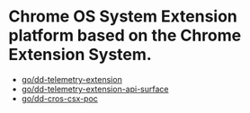 # Chrome OS System Extension platform based on the Chrome Extension System.
- [go/dd-telemetry-extension](go/dd-telemetry-extension)
- [go/dd-telemetry-extension-api-surface](go/dd-telemetry-extension-api-surface)
- [go/dd-cros-csx-poc](go/dd-cros-csx-poc)
